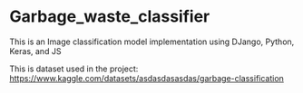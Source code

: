 # Garbage_waste_classifier

This is an Image classification model implementation using DJango, Python, Keras, and JS

This is dataset used in the project:
https://www.kaggle.com/datasets/asdasdasasdas/garbage-classification
